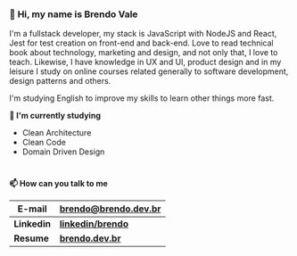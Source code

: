 ### 👋 **Hi, my name is Brendo Vale**
I'm a fullstack developer, my stack is JavaScript with NodeJS and React, Jest for test creation on front-end and back-end. Love to read technical book about technology, marketing and design, and not only that, I love to teach. Likewise, I have knowledge in UX and UI, product design and in my leisure I study on online courses related generally to software development, design patterns and others.

I'm studying English to improve my skills to learn other things more fast.
<!--
| ![Estatísticas do github de Brendo](https://github-readme-stats.vercel.app/api?username=bvaledev&show_icons=true&include_all_commits=true&locale=pt-br)  | ![Top Langs](https://github-readme-stats.vercel.app/api/top-langs/?username=bvaledev&hide=javascript&layout=compact&locale=pt-br) |
| ------- | -------------------- |
-->
**🌱 I'm currently studying**
- Clean Architecture
- Clean Code
- Domain Driven Design
#
**📫 How can you talk to me**

| **E-mail**  | **<brendo@brendo.dev.br>** |
| ------- | -------------------- |
| **Linkedin**  | **[linkedin/brendo](https://www.linkedin.com/in/brendodev/)** |
| **Resume**  | **[brendo.dev.br](https://brendo.dev.br/about)** |

<!--
#
**⚡ Curiosidades**

- Amante da arte, anatomia e esculturas


**bvaledev/bvaledev** is a ✨ _special_ ✨ repository because its `README.md` (this file) appears on your GitHub profile.

Here are some ideas to get you started:

- 🔭 I’m currently working on ...
- 🌱 I’m currently learning ...
- 👯 I’m looking to collaborate on ...
- 🤔 I’m looking for help with ...
- 💬 Ask me about ...
- 📫 How to reach me: ...
- 😄 Pronouns: ...
- ⚡ Fun fact: ...
-->

